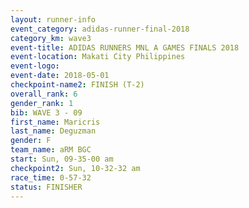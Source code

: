 ```yaml
---
layout: runner-info 
event_category: adidas-runner-final-2018 
category_km: wave3 
event-title: ADIDAS RUNNERS MNL A GAMES FINALS 2018  
event-location: Makati City Philippines 
event-logo: 
event-date: 2018-05-01 
checkpoint-name2: FINISH (T-2) 
overall_rank: 6
gender_rank: 1
bib: WAVE 3 - 09
first_name: Maricris
last_name: Deguzman
gender: F
team_name: aRM BGC
start: Sun, 09-35-00 am
checkpoint2: Sun, 10-32-32 am
race_time: 0-57-32
status: FINISHER
---
```

